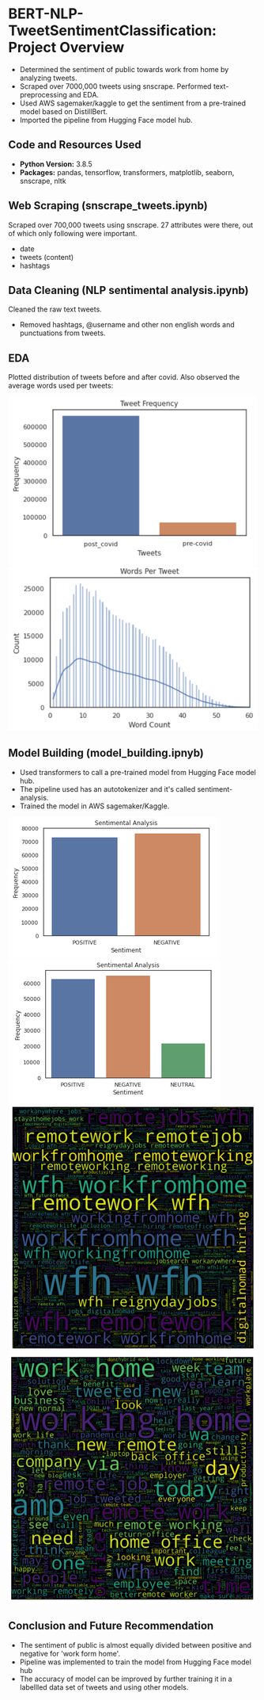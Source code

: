 # BERT-NLP-TweetSentimentClassification: Project Overview
* Determined the sentiment of public towards work from home by analyzing tweets.
* Scraped over 7000,000 tweets using snscrape. Performed text-preprocessing and EDA.
* Used AWS sagemaker/kaggle to get the sentiment from a pre-trained model based on DistillBert.
* Imported the pipeline from Hugging Face model hub.

## Code and Resources Used
* **Python Version:** 3.8.5
* **Packages:** pandas, tensorflow, transformers, matplotlib, seaborn, snscrape, nltk

## Web Scraping (snscrape_tweets.ipynb)
Scraped over 700,000 tweets using snscrape. 27 attributes were there, out of which only following were important.
* date
* tweets (content)
* hashtags

## Data Cleaning (NLP sentimental analysis.ipynb)
Cleaned the raw text tweets.
* Removed hashtags, @username and other non english words and punctuations from tweets.

## EDA
Plotted distribution of tweets before and after covid. Also observed the average words used per tweets:

![alt text](https://github.com/Ajay-rai/BERT-NLP-TweetSentimentClassification/blob/main/img/covidtweets.PNG)
![alt text](https://github.com/Ajay-rai/BERT-NLP-TweetSentimentClassification/blob/main/img/Wordstweets.PNG)

## Model Building (model_building.ipnyb)
* Used transformers to call a pre-trained model from Hugging Face model hub.
* The pipeline used has an autotokenizer and it's called sentiment-analysis.
* Trained the model in AWS sagemaker/Kaggle.

![alt text](https://github.com/Ajay-rai/BERT-NLP-TweetSentimentClassification/blob/main/img/pn.PNG)
![alt text](https://github.com/Ajay-rai/BERT-NLP-TweetSentimentClassification/blob/main/img/pnn.PNG)
![alt text](https://github.com/Ajay-rai/BERT-NLP-TweetSentimentClassification/blob/main/img/hashtags.PNG)
![alt text](https://github.com/Ajay-rai/BERT-NLP-TweetSentimentClassification/blob/main/img/content.PNG)

## Conclusion and Future Recommendation
* The sentiment of public is almost equally divided between positive and negative for 'work form home'.
* Pipeline was implemented to train the model from Hugging Face model hub
* The accuracy of model can be improved by further training it in a labellled data set of tweets and using other models.

